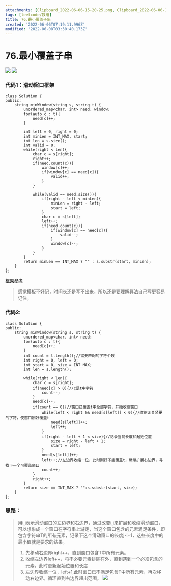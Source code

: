 ```yaml
---
attachments: [Clipboard_2022-06-06-15-20-25.png, Clipboard_2022-06-06-15-20-51.png, Clipboard_2022-06-06-16-16-11.png]
tags: [leetcode/数组]
title: 76.最小覆盖子串
created: '2022-06-06T07:19:11.996Z'
modified: '2022-06-08T03:30:40.173Z'
---
```


# 76.最小覆盖子串

![](@attachment/Clipboard_2022-06-06-15-20-25.png)
![](@attachment/Clipboard_2022-06-06-15-20-51.png)

### 代码1：滑动窗口框架
    class Solution {
    public:
        string minWindow(string s, string t) {
            unordered_map<char, int> need, window;
            for(auto c : t){
                need[c]++;
            }

            int left = 0, right = 0;
            int minLen = INT_MAX, start;
            int len = s.size();
            int valid = 0;
            while(right < len){
                char c = s[right];
                right++;
                if(need.count(c)){
                    window[c]++;
                    if(window[c] == need[c]){
                        valid++;
                    }
                }

                while(valid == need.size()){
                    if(right - left < minLen){
                        minLen = right - left;
                        start = left;
                    }
                    char c = s[left];
                    left++;
                    if(need.count(c)){
                        if(window[c] == need[c]){
                            valid--;
                        }
                        window[c]--;
                    }
                }
            }
            return minLen == INT_MAX ? "" : s.substr(start, minLen);
        }
    };
[框架参考](https://labuladong.github.io/algo/2/18/21/)
> 感觉模板不好记，时间长还是写不出来，所以还是要理解算法自己写更容易记住。

### 代码2:

    class Solution {
    public:
        string minWindow(string s, string t) {
            unordered_map<char, int> need;
            for(auto c : t){
                need[c]++;
            }
            int count = t.length();//需要匹配的字符个数
            int right = 0, left = 0;
            int start = 0, size = INT_MAX;
            int len = s.length();

            while(right < len){
                char c = s[right];
                if(need[c] > 0){//c是t中字符
                    count--;
                }
                need[c]--;
                if(count == 0){//窗口已覆盖t中全部字符，开始收缩窗口
                    while(left < right && need[s[left]] < 0){//收缩无关紧要的字符，使窗口刚好覆盖t
                        need[s[left]]++;
                        left++;
                    }
                    if(right - left + 1 < size){//记录当前长度和起始位置
                        size = right - left + 1;
                        start = left;
                    }
                    need[s[left]]++;
                    left++;//左边界收缩一位，此时刚好不能覆盖t，继续扩展右边界，寻找下一个可覆盖窗口
                    count++;
                }
                right++;
            }
            return size == INT_MAX ? "":s.substr(start, size);
        }
    };

### 思路：
> 用i,j表示滑动窗口的左边界和右边界，通过改变i,j来扩展和收缩滑动窗口，可以想象成一个窗口在字符串上游走，当这个窗口包含的元素满足条件，即包含字符串T的所有元素，记录下这个滑动窗口的长度j-i+1，这些长度中的最小值就是要求的结果。
> 1. 先移动右边界right++，直到窗口包含T中所有元素。
> 2. 收缩左边界left++，将不必要元素排除在外，直到遇到一个必须包含的元素，此时更新起始位置和长度
> 3. 左边界收缩一位，left+1,此时窗口已不满足包含T中所有元素，再次移动右边界。循环直到右边界超出范围。
![](@attachment/Clipboard_2022-06-06-16-16-11.png)














